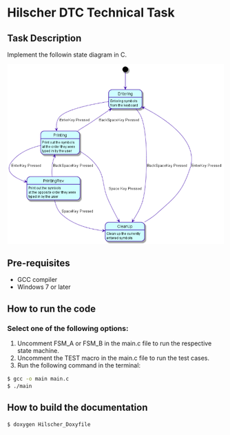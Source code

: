 # Hilscher DTC Technical Task

## Task Description
Implement the followin state diagram in C.

![task state machine](assets/task_state_machine.png)


## Pre-requisites

- GCC compiler
- Windows 7 or later

## How to run the code

### Select one of the following options:

1. Uncomment FSM_A or FSM_B in the main.c file to run the respective state machine.
2. Uncomment the TEST macro in the main.c file to run the test cases.
3. Run the following command in the terminal:

```bash
$ gcc -o main main.c
$ ./main
```

## How to build the documentation
```bash
$ doxygen Hilscher_Doxyfile
```
